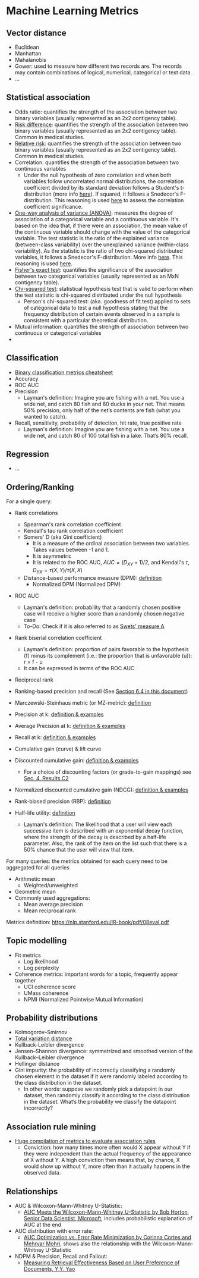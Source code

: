 
# Machine Learning Metrics

## Vector distance
- Euclidean
- Manhattan
- Mahalanobis
- Gower: used to measure how different two records are. The records may contain combinations of logical, numerical, categorical or text data.
- ...

## Statistical association
- Odds ratio: quantifies the strength of the association between two binary variables (usually represented as an 2x2 contigency table).
- [Risk difference](https://en.wikipedia.org/wiki/Risk_difference): quantifies the strength of the association between two binary variables (usually represented as an 2x2 contigency table). Common in medical studies.
- [Relative risk](https://en.wikipedia.org/wiki/Relative_risk): quantifies the strength of the association between two binary variables  (usually represented as an 2x2 contigency table). Common in medical studies.
- Correlation: quantifies the strength of the association between two continuous variables
  - Under the null hypothesis of zero correlation and when both variables follow uncorrelated normal distributions, the correlation coefficient divided by its standard deviation follows a Student's t-distribution (more info [here](https://en.wikipedia.org/wiki/Pearson_correlation_coefficient#Testing_using_Student's_t-distribution)). If squared, it follows a Snedecor's F-distribution. This reasoning is used [here](https://scikit-learn.org/stable/modules/generated/sklearn.feature_selection.f_regression.html#sklearn.feature_selection.f_regression) to assess the correlation coefficient significance.
- [One-way analysis of variance (ANOVA)](https://en.wikipedia.org/wiki/Analysis_of_variance): measures the degree of association of a categorical variable and a continuous variable. It's based on the idea that, if there were an association, the mean value of the continuous variable should change with the value of the categorical variable. The test statistic is the ratio of the explained variance (between-class variability) over the unexplained variance (within-class variability). As the statistic is the ratio of two chi-squared distributed variables, it follows a Snedecor's F-distribution. More info [here](https://en.wikipedia.org/wiki/F-test#Multiple-comparison_ANOVA_problems). This reasoning is used [here](https://scikit-learn.org/stable/modules/generated/sklearn.feature_selection.f_classif.html).
- [Fisher's exact test](https://en.wikipedia.org/wiki/Fisher%27s_exact_test): quantifies the significance of the association between two categorical variables (usually represented as an MxN contigency table).
- [Chi-squared test](https://en.wikipedia.org/wiki/Chi-squared_test): statistical hypothesis test that is valid to perform when the test statistic is chi-squared distributed under the null hypothesis
  -  Person's chi-squared test: (aka. goodness of fit test) applied to sets of categorical data to test a null hypothesis stating that the frequency distribution of certain events observed in a sample is consistent with a particular theoretical distribution.
- Mutual information: quantifies the strength of association between two continuous or categorical variables
- 

## Classification
- [Binary classification metrics cheatsheet](https://github.com/neptune-ai/blog-binary-classification-metrics/blob/master/binary_classification_metrics_cheathsheet.pdf)
- Accuracy
- ROC AUC
- Precision
  - Layman's definition: Imagine you are fishing with a net. You use a wide net, and catch 80 fish and 80 ducks in your net. That means 50% precision, only half of the net’s contents are fish (what you wanted to catch).
- Recall, sensitivity, probability of detection, hit rate, true positive rate
  - Layman's definition: Imagine you are fishing with a net. You use a wide net, and catch 80 of 100 total fish in a lake. That’s 80% recall. 

## Regression
- ...

## Ordering/Ranking

For a single query:
- Rank correlations
  - Spearman's rank correlation coefficient
  - Kendall's tau rank correlation coefficient
  - Somers' D (aka Gini coefficient)
    - It is a measure of the ordinal association between two variables. Takes values between -1 and 1.
    - It is asymmetric
    - It is related to the ROC AUC, $AUC=(D_{XY}+1)/2$, and Kendall's $\tau$, $D_{YX}=\tau(X,Y)/\tau(X,X)$
  - Distance-based performance measure (DPM): [definition][1-open]
    - Normalized DPM (Normalized DPM)
- ROC AUC
  - Layman's definition: probability that a randomly chosen positive case will receive a higher score than a randomly chosen negative case
  - To-Do: Check if it is also referred to as [Swets' measure A][swets-open]
- Rank biserial correlation coefficient
  - Layman's definition: proportion of pairs favorable to the hypothesis (f) minus its complement (i.e.: the proportion that is unfavorable (u)): r = f - u
  - It can be expressed in terms of the ROC AUC
- Reciprocal rank
- Ranking-based precision and recall (See [Section 6.4 in this document][1-open])
- Marczewski-Steinhaus metric (or MZ-metric): [definition](http://matwbn.icm.edu.pl/ksiazki/cm/cm6/cm6141.pdf)


- Precision at k: [definition & examples](https://ils.unc.edu/courses/2013_spring/inls509_001/lectures/10-EvaluationMetrics.pdf)
- Average Precision at k: [definition & examples](https://ils.unc.edu/courses/2013_spring/inls509_001/lectures/10-EvaluationMetrics.pdf)
- Recall at k: [definition & examples](https://ils.unc.edu/courses/2013_spring/inls509_001/lectures/10-EvaluationMetrics.pdf)
- Cumulative gain (curve) & lift curve
- Discounted cumulative gain: [definition & examples](https://ils.unc.edu/courses/2013_spring/inls509_001/lectures/10-EvaluationMetrics.pdf)
  - For a choice of discounting factors (or grade-to-gain mappings) see [Sec. 4. Results C2](http://ir.ii.uam.es/pubs/irj2020.pdf)
- Normalized discounted cumulative gain (NDCG): [definition & examples](https://ils.unc.edu/courses/2013_spring/inls509_001/lectures/10-EvaluationMetrics.pdf)
- Rank-biased precision (RBP): [definition](https://dl.acm.org/doi/10.1145/1416950.1416952)
- Half-life utility: [definition](https://doi.org/10.1145/963770.963772)
  - Layman's definition: The likelihood that a user will view each successive item is described with an exponential decay function, where the strength of the decay is described by a half-life parameter. Also, the rank of the item on the list such that there is a 50% chance that the user will view that item.

For many queries: the metrics obtained for each query need to be aggregated for all queries
- Arithmetic mean
  - Weighted/unweighted 
- Geometric mean
- Commonly used aggregations:
  - Mean average precision
  - Mean reciprocal rank

Metrics definition: https://nlp.stanford.edu/IR-book/pdf/08eval.pdf

## Topic modelling
- Fit metrics
  - Log likelihood
  - Log perplexity 
- Coherence metrics: important words for a topic, frequently appear together 
  - UCI coherence score
  - UMass coherence
  - NPMI (Normalized Pointwise Mutual Information)

## Probability distributions
- Kolmogorov–Smirnov
- [Total variation distance](https://en.wikipedia.org/wiki/Total_variation_distance_of_probability_measures)
- Kullback-Leibler divergence
- Jensen–Shannon divergence: symmetrized and smoothed version of the Kullback–Leibler divergence
- Hellinger distance
- Gini impurity: the probability of incorrectly classifying a randomly chosen element in the dataset if it were randomly labeled according to the class distribution in the dataset.
  - In other words: suppose we randomly pick a datapoint in our dataset, then randomly classify it according to the class distribution in the dataset. What’s the probability we classify the datapoint incorrectly?

## Association rule mining
- [Huge compilation of metrics to evaluate association rules](https://michael.hahsler.net/research/association_rules/measures.html)
  - Conviction: how many times more often would X appear without Y if they were independent than the actual frequency of the appearance of X without Y. A high conviction then means that, by chance, X would show up without Y, more often than it actually happens in the observed data.

## Relationships
- AUC & Wilcoxon-Mann-Whitney U-Statistic:
  - [AUC Meets the Wilcoxon-Mann-Whitney U-Statistic by Bob Horton, Senior Data Scientist, Microsoft](https://blog.revolutionanalytics.com/2017/03/auc-meets-u-stat.html), includes probabilistic explanation of AUC at the end
- AUC distribution with error rate:
  - [AUC Optimization vs. Error Rate Minimization by Corinna Cortes and Mehryar Mohri](https://papers.nips.cc/paper/2518-auc-optimization-vs-error-rate-minimization.pdf), shows also the relationship with the Wilcoxon-Mann-Whitney U-Statistic 
- NDPM & Precision, Recall and Fallout:
  - [Measuring Retrieval Effectiveness Based on User Preference of Documents, Y.Y. Yao][1-open]


[1]: <https://dx.doi.org/10.1002/(SICI)1097-4571(199503)46:2%3C133::AID-ASI6%3E3.0.CO;2-Z> "Measuring Retrieval Effectiveness Based on User Preference of Documents, Y.Y. Yao (paid version)"
[1-open]: <http://www2.cs.uregina.ca/~yyao/PAPERS/jasis_ndpm.pdf> "Measuring Retrieval Effectiveness Based on User Preference of Documents, Y.Y. Yao (free version)"
[swets]: <https://dx.doi.org/10.1126/science.3287615> "Measuring the Accuracy of Diagnostic Systems, J.A. Swets (paid version)"
[swets-open]: <http://wixtedlab.ucsd.edu/publications/Psych%20218/Swets_1988.pdf> "Measuring the Accuracy of Diagnostic Systems, J.A. Swets (free version)"
